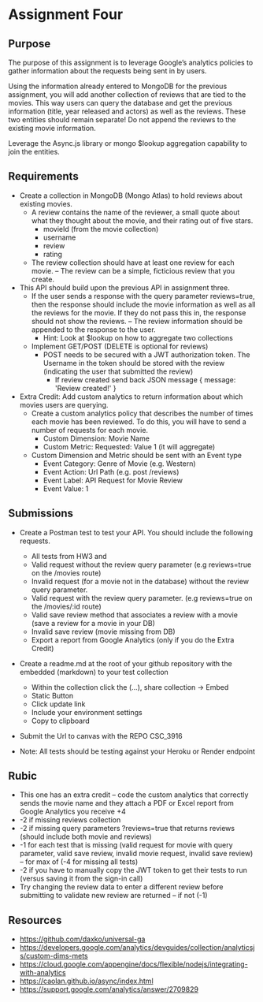 # Assignment Four
## Purpose
The purpose of this assignment is to leverage Google’s analytics policies to gather information about the requests being sent in by users.

Using the information already entered to MongoDB for the previous assignment, you will add another collection of reviews that are tied to the movies. This way users can query the database and get the previous information (title, year released and actors) as well as the reviews. These two entities should remain separate! Do not append the reviews to the existing movie information.  

Leverage the Async.js library or mongo $lookup aggregation capability to join the entities.


## Requirements
- Create a collection in MongoDB (Mongo Atlas) to hold reviews about existing movies.
    - A review contains the name of the reviewer, a small quote about what they thought about the movie, and their rating out of five stars.
        - movieId (from the movie collection)
        - username
        - review
        - rating
    - The review collection should have at least one review for each movie. – The review can be a simple, ficticious review that you create.
- This API should build upon the previous API in assignment three.
    - If the user sends a response with the query parameter reviews=true, then the response should include the movie information as well as all the reviews for the movie. If they do not pass this in, the response should not show the reviews. – The review information should be appended to the response to the user.
        - Hint: Look at $lookup on how to aggregate two collections
    - Implement GET/POST (DELETE is optional for reviews)
        - POST needs to be secured with a JWT authorization token.  The Username in the token should be stored with the review (indicating the user that submitted the review)
            - If review created send back JSON message { message: 'Review created!' } 
- Extra Credit:  Add custom analytics to return information about which movies users are querying.
    - Create a custom analytics policy that describes the number of times each movie has been reviewed. To do this, you will have to send a number of requests for each movie.
        - Custom Dimension: Movie Name
        - Custom Metric: Requested:  Value 1 (it will aggregate)
    - Custom Dimension and Metric should be sent with an Event type 
        - Event Category: Genre of Movie (e.g. Western)
        - Event Action: Url Path (e.g. post /reviews)
        - Event Label: API Request for Movie Review
        - Event Value: 1 


## Submissions
- Create a Postman test to test your API. You should include the following requests.
    - All tests from HW3 and
    - Valid request without the review query parameter (e.g reviews=true on the /movies route)
    - Invalid request (for a movie not in the database) without the review query parameter. 
    - Valid request with the review query parameter. (e.g reviews=true on the /movies/:id route)
    - Valid save review method that associates a review with a movie (save a review for a movie in your DB)
    - Invalid save review (movie missing from DB)
    - Export a report from Google Analytics (only if you do the Extra Credit)

- Create a readme.md at the root of your github repository with the embedded (markdown) to your test collection
    - Within the collection click the (…), share collection -> Embed
    - Static Button
    - Click update link
    - Include your environment settings
    - Copy to clipboard 
- Submit the Url to canvas with the REPO CSC_3916
- Note: All tests should be testing against your Heroku or Render endpoint

## Rubic
- This one has an extra credit – code the custom analytics that correctly sends the movie name and they attach a PDF or Excel report from Google Analytics you receive +4
- -2 if missing reviews collection
- -2 if missing query parameters ?reviews=true that returns reviews (should include both movie and reviews)
- -1 for each test that is missing (valid request for movie with query parameter, valid save review, invalid movie request, invalid save review) – for max of (-4 for missing all tests)
- -2 if you have to manually copy the JWT token to get their tests to run (versus saving it from the sign-in call)
- Try changing the review data to enter a different review before submitting to validate new review are returned – if not (-1)

## Resources
- https://github.com/daxko/universal-ga
- https://developers.google.com/analytics/devguides/collection/analyticsjs/custom-dims-mets 
- https://cloud.google.com/appengine/docs/flexible/nodejs/integrating-with-analytics
- https://caolan.github.io/async/index.html
- https://support.google.com/analytics/answer/2709829
